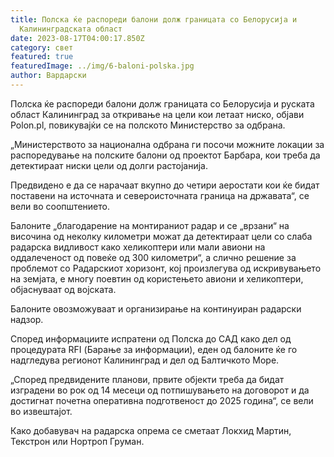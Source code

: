 ```yaml
---
title: Полска ќе распореди балони долж границата со Белорусија и
  Калининградската област
date: 2023-08-17T04:00:17.850Z
category: свет
featured: true
featuredImage: ../img/6-baloni-polska.jpg
author: Вардарски
---
```

Полска ќе распореди балони долж границата со Белорусија и руската област Калининград за откривање на цели кои летаат ниско, објави Polon.pl, повикувајќи се на полското Министерство за одбрана.

„Министерството за национална одбрана ги посочи можните локации за распоредување на полските балони од проектот Барбара, кои треба да детектираат ниски цели од долги растојанија.

Предвидено е да се нарачаат вкупно до четири аеростати кои ќе бидат поставени на источната и североисточната граница на државата“, се вели во соопштението.

Балоните „благодарение на монтираниот радар и се „врзани“ на височина од неколку километри можат да детектираат цели со слаба радарска видливост како хеликоптери или мали авиони на оддалеченост од повеќе од 300 километри“, а слично решение за проблемот со Радарскиот хоризонт, кој произлегува од искривувањето на земјата, е многу поевтин од користењето авиони и хеликоптери, објаснуваат од војската.

Балоните овозможуваат и организирање на континуиран радарски надзор.

Според информациите испратени од Полска до САД како дел од процедурата RFI (Барање за информации), еден од балоните ќе го надгледува регионот Калининград и дел од Балтичкото Море.

„Според предвидените планови, првите објекти треба да бидат изградени во рок од 14 месеци од потпишувањето на договорот и да достигнат почетна оперативна подготвеност до 2025 година“, се вели во извештајот.

Како добавувач на радарска опрема се сметаат Локхид Мартин, Текстрон или Нортроп Груман.